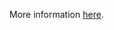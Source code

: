 More information [here](https://docs.prismacloud.io/en/enterprise-edition/policy-reference/azure-policies/azure-iam-policies/ensure-azure-acr-admin-account-is-disabled).
